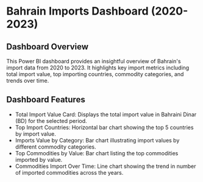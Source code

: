 # Bahrain Imports Dashboard (2020-2023)
## Dashboard Overview 
This Power BI dashboard provides an insightful overview of Bahrain's import data from 2020 to 2023. It highlights key import metrics including total import value, top importing countries, commodity categories, and trends over time.
## Dashboard Features
-	Total Import Value Card: Displays the total import value in Bahraini Dinar (BD) for the selected period.
-	Top Import Countries: Horizontal bar chart showing the top 5 countries by import value.
-	Imports Value by Category: Bar chart illustrating import values by different commodity categories.
-	Top Commodities by Value: Bar chart listing the top commodities imported by value.
-	Commodities Import Over Time: Line chart showing the trend in number of imported commodities across the years.
